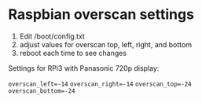 <!-- permalink: 45390fb3907640e96fda5052f44f785b DO NOT DELETE OR EDIT THIS LINE -->
# Raspbian overscan settings

1. Edit /boot/config.txt
2. adjust values for overscan top, left, right, and bottom
3. reboot each time to see changes

Settings for RPi3 with Panasonic 720p display:

`overscan_left=-14`
`overscan_right=-14`
`overscan_top=-24`
`overscan_bottom=-24`
